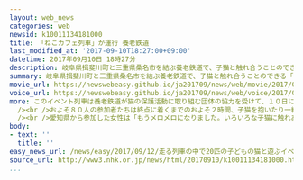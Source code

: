 ```yaml
---
layout: web_news
categories: web
newsid: k10011134181000
title: 「ねこカフェ列車」が運行 養老鉄道
last_modified_at: '2017-09-10T18:27:00+09:00'
datetime: 2017年09月10日 18時27分
description: 岐阜県揖斐川町と三重県桑名市を結ぶ養老鉄道で、子猫と触れ合うことのできる「ねこカフェ列車」と名付けられたイベント列車が運行されました。
summary: 岐阜県揖斐川町と三重県桑名市を結ぶ養老鉄道で、子猫と触れ合うことのできる「ねこカフェ列車」と名付けられたイベント列車が運行されました。
movie_url: https://newswebeasy.github.io/ja201709/news/web/movie/2017/09/12/k10011134181000.mp4
voice_url: https://newswebeasy.github.io/ja201709/news/web/voice/2017/09/12/k10011134181000.mp3
more: このイベント列車は養老鉄道が猫の保護活動に取り組む団体の協力を受けて、１０日に１日限定で運行しました。３両編成の列車の車内では、保健所などから引き取られた２０匹余りの子猫と触れ合うことができます。<br
  /><br />およそ８０人の参加者たちは終点に着くまでのおよそ２時間、子猫を抱いたり一緒におもちゃで遊んだりして楽しんでいました。<br /><br />養老鉄道によりますと、このイベント列車は募集と同時に定員が埋まるほどの人気で、参加者の中には東京から来た人もいたということです。<br
  /><br />愛知県から参加した女性は「もうメロメロになりました。いろいろな子猫に触れあえてとてもよかったです」と話していました。<br /><br />この「ねこカフェ列車」の参加料の一部は、猫の保護活動に充てられるということです。
body:
- text: ''
  title: ''
easy_news_url: /news/easy/2017/09/12/走る列車の中で20匹の子どもの猫と遊ぶイベント/
source_url: http://www3.nhk.or.jp/news/html/20170910/k10011134181000.html
...
```

